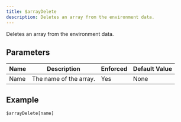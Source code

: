 ```yaml
---
title: $arrayDelete
description: Deletes an array from the environment data.
---
```


Deletes an array from the environment data.
## Parameters
| Name |      Description       | Enforced | Default Value |
|------|------------------------|----------|---------------|
| Name | The name of the array. | Yes      | None          |
## Example
```eats
$arrayDelete[name]
```